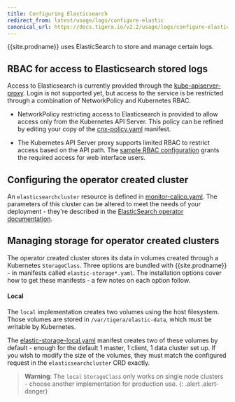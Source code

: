 ```yaml
---
title: Configuring Elasticsearch
redirect_from: latest/usage/logs/configure-elastic
canonical_url: https://docs.tigera.io/v2.2/usage/logs/configure-elastic
---
```


{{site.prodname}} uses ElasticSearch to store and manage certain logs.

## RBAC for access to Elasticsearch stored logs

Access to Elasticsearch is currently provided through the [kube-apiserver-proxy](https://kubernetes.io/docs/tasks/access-application-cluster/access-cluster/#discovering-builtin-services).
Login is not supported yet, but access to the service is be restricted through
a combination of NetworkPolicy and Kubernetes RBAC.

- NetworkPolicy restricting access to Elasticsearch is provided to allow access
  only from the Kubernetes API Server.  This policy
  can be refined by editing your copy of the [cnx-policy.yaml](../../getting-started/kubernetes/installation/hosted/cnx/1.7/cnx-policy.yaml) manifest.

- The Kubernetes API Server proxy supports limited RBAC to restrict access
  based on the API path.  The [sample RBAC configuration](../../reference/cnx/rbac-tiered-policies)
  grants the required access for web interface users.

## Configuring the operator created cluster

An `elasticsearchcluster` resource is defined in [monitor-calico.yaml](../../getting-started/kubernetes/installation/hosted/cnx/1.7/monitor-calico.yaml).
The parameters of this cluster can be altered to meet the needs of your deployment - they're described
in the [ElasticSearch operator documentation](https://github.com/upmc-enterprises/elasticsearch-operator).

## Managing storage for operator created clusters

The operator created cluster stores its data in volumes created through
a Kubernetes `StorageClass`.  Three options are bundled with {{site.prodname}} -
in manifests called `elastic-storage*.yaml`.  The installation options cover
how to get these manifests - a few notes on each option follow.

#### Local

The `local` implementation creates two volumes using the host filesystem.
Those volumes are stored in `/var/tigera/elastic-data`, which must be writable
by Kubernetes.

The [elastic-storage-local.yaml](../../getting-started/kubernetes/installation/hosted/cnx/1.7/elastic-storage-local.yaml)
manifest creates two of these volumes by default - enough for the default
1 master, 1 client, 1 data cluster set up.  If you wish to modify the size of
the volumes, they must match the configured request in the `elasticsearchcluster`
CRD exactly.

> **Warning**: The `local` `StorageClass` only works on single node clusters -
> choose another implementation for production use.
{: .alert .alert-danger}
